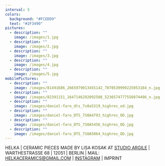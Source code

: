 ```yaml
---
interval: 5
colors:
  background: "#FCEDD9"
  text: "#2F3490"
pictures:
  - description: ""
    image: /images/1.jpg
  - description: ""
    image: /images/2.jpg
  - description: ""
    image: /images/3.jpg
  - description: ""
    image: /images/4.jpg
  - description: ""
    image: /images/5.jpg
mobilePictures:
  - description: ""
    image: /images/81491686_2665979013455142_7070539999225053184_n.jpg
  - description: ""
    image: /images/82391151_1647146292092508_5236574777556074496_n.jpg
  - description: ""
    image: /images/daniel-faro_dts_7s0a5319_highres_od.jpg
  - description: ""
    image: /images/daniel-faro_DTS_7S0A4793_highres_OD.jpg
  - description: ""
    image: /images/daniel-faro_DTS_7S0A5456_highres_OD.jpg
  - description: ""
    image: /images/daniel-faro_DTS_7S0A5064_highres_OD.jpg
---
```

HELKA | CERAMIC PIECES MADE BY LISA KOSAK AT [STUDIO ARGILE](https://www.studioargile.com/) | WARTHESTRASSE 68 | 12051 | BERLIN | MAIL: [HELKACERAMICS@GMAIL.COM](mailto:HELKACERAMICS@GMAIL.COM) | [INSTAGRAM](https://www.instagram.com/helkagram) | IMPRINT